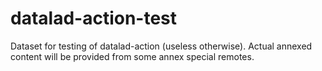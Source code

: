 # datalad-action-test

Dataset for testing of datalad-action (useless otherwise).
Actual annexed content will be provided from some annex special remotes.
